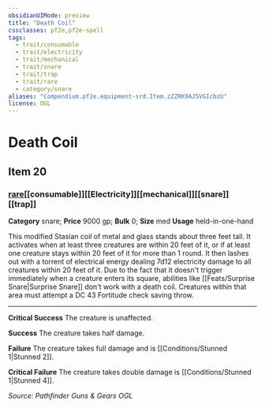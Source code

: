 ```yaml
---
obsidianUIMode: preview
title: "Death Coil"
cssclasses: pf2e,pf2e-spell
tags:
  - trait/consumable
  - trait/electricity
  - trait/mechanical
  - trait/snare
  - trait/trap
  - trait/rare
  - category/snare
aliases: "Compendium.pf2e.equipment-srd.Item.zZZRK9AJ5VGIcbzU"
license: OGL
---
```

# Death Coil
## Item 20
### [rare](rare "Rare Rarity Trait")[[consumable]][[Electricity]][[mechanical]][[snare]][[trap]]

**Category** snare; 
**Price** 9000 gp; 
**Bulk** 0; **Size** med
**Usage** held-in-one-hand

This modified Stasian coil of metal and glass stands about three feet tall. It activates when at least three creatures are within 20 feet of it, or if at least one creature stays within 20 feet of it for more than 1 round. It then lashes out with a torrent of electrical energy dealing 7d12 electricity damage to all creatures within 20 feet of it. Due to the fact that it doesn't trigger immediately when a creature enters its square, abilities like [[Feats/Surprise Snare|Surprise Snare]] don't work with a death coil. Creatures within that area must attempt a DC 43 Fortitude check saving throw.

* * *

**Critical Success** The creature is unaffected.

**Success** The creature takes half damage.

**Failure** The creature takes full damage and is [[Conditions/Stunned 1|Stunned 2]].

**Critical Failure** The creature takes double damage is [[Conditions/Stunned 1|Stunned 4]].

*Source: Pathfinder Guns & Gears*
*OGL*